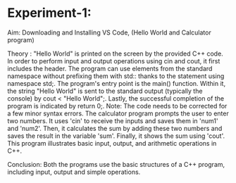 # Experiment-1:
Aim: Downloading and Installing VS Code, (Hello World and Calculator program)

Theory : "Hello World" is printed on the screen by the provided C++ code. In order to perform input and output operations using cin and cout, it first includes the <iostream> header. The program can use elements from the standard namespace without prefixing them with std:: thanks to the statement using namespace std;. The program's entry point is the main() function. Within it, the string "Hello World" is sent to the standard output (typically the console) by cout \< "Hello World";. Lastly, the successful completion of the program is indicated by return 0;. Note: The code needs to be corrected for a few minor syntax errors.
The calculator program prompts the user to enter two numbers. It uses 'cin' to receive the inputs and saves them in 'num1' and 'num2'. Then, it calculates the sum by adding these two numbers and saves the result in the variable 'sum'. Finally, it shows the sum using 'cout'. This program illustrates basic input, output, and arithmetic operations in C++.

Conclusion: Both the programs use the basic structures of a C++ program, including input, output and simple operations.
